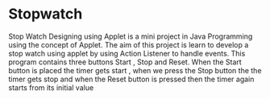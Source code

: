 # Stopwatch 

Stop Watch Designing using Applet is a mini project in Java Programming using the 
concept of Applet. The aim of this project is learn to develop a stop watch using applet by 
using Action Listener to handle events. This program contains three buttons Start , Stop and 
Reset. When the Start button is placed the timer gets start , when we press the Stop button the 
the timer gets stop and when the Reset button is pressed then the timer again starts from its 
initial value
